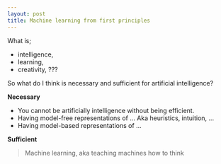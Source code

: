 ```yaml
---
layout: post
title: Machine learning from first principles
---
```


What is;

* intelligence,
* learning,
* creativity,
???

So what do I think is necessary and sufficient for artificial intelligence?

**Necessary**

* You cannot be artificially intelligence without being efficient. 
* Having model-free representations of ... Aka heuristics, intuition, ... 
* Having model-based representations of ... 


**Sufficient**

> Machine learning, aka teaching machines how to think
